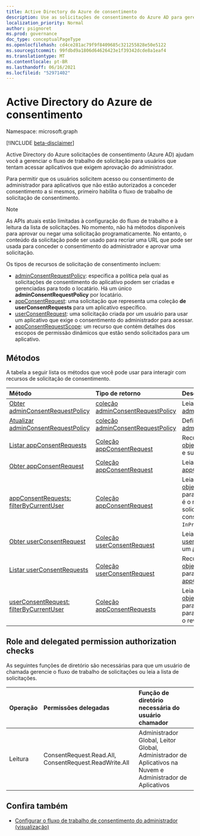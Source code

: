 ```yaml
---
title: Active Directory do Azure de consentimento
description: Use as solicitações de consentimento do Azure AD para gerenciar o fluxo de trabalho de solicitação para usuários que tentam acessar aplicativos que exigem consentimento do administrador.
localization_priority: Normal
author: psignoret
ms.prod: governance
doc_type: conceptualPageType
ms.openlocfilehash: cd4ce281ac79f9f8409685c321255828e50e5122
ms.sourcegitcommit: 99fdbd9a1806d64626423e1f39342dcde8a1eaf4
ms.translationtype: MT
ms.contentlocale: pt-BR
ms.lasthandoff: 06/16/2021
ms.locfileid: "52971402"
---
```

# <a name="azure-active-directory-consent-requests"></a>Active Directory do Azure de consentimento

Namespace: microsoft.graph

[!INCLUDE [beta-disclaimer](../../includes/beta-disclaimer.md)]

Active Directory do Azure solicitações de consentimento (Azure AD) ajudam você a gerenciar o fluxo de trabalho de solicitação para usuários que tentam acessar aplicativos que exigem aprovação do administrador.

Para permitir que os usuários solicitem acesso ou consentimento de administrador para aplicativos que não estão autorizados a conceder consentimento a si mesmos, primeiro habilita o fluxo de trabalho de solicitação de consentimento. 

>[!NOTE]
>As APIs atuais estão limitadas à configuração do fluxo de trabalho e à leitura da lista de solicitações. No momento, não há métodos disponíveis para aprovar ou negar uma solicitação programaticamente. No entanto, o conteúdo da solicitação pode ser usado para recriar uma URL que pode ser usada para conceder o consentimento do administrador e aprovar uma solicitação.

Os tipos de recursos de solicitação de consentimento incluem:

* [adminConsentRequestPolicy](../resources/adminconsentrequestpolicy.md): especifica a política pela qual as solicitações de consentimento do aplicativo podem ser criadas e gerenciadas para todo o locatário. Há um único **adminConsentRequestPolicy** por locatário.
* [appConsentRequest](../resources/appconsentrequest.md): uma solicitação que representa uma coleção **de userConsentRequests** para um aplicativo específico.
* [userConsentRequest](../resources/userconsentrequest.md): uma solicitação criada por um usuário para usar um aplicativo que exige o consentimento do administrador para acessar.
* [appConsentRequestScope](../resources/appconsentrequestscope.md): um recurso que contém detalhes dos escopos de permissão dinâmicos que estão sendo solicitados para um aplicativo.  

## <a name="methods"></a>Métodos

A tabela a seguir lista os métodos que você pode usar para interagir com recursos de solicitação de consentimento.

| Método           | Tipo de retorno    |Descrição|
|:---------------|:--------|:----------|
|[Obter adminConsentRequestPolicy](../api/adminconsentrequestpolicy-get.md) | [coleção adminConsentRequestPolicy](adminconsentrequestpolicy.md) | Leia as propriedades do [adminConsentRequestPolicy](adminconsentrequestpolicy.md). |
|[Atualizar adminConsentRequestPolicy](../api/adminconsentrequestpolicy-update.md) | [coleção adminConsentRequestPolicy](adminconsentrequestpolicy.md) | Definir configurações para [adminConsentRequestPolicy](adminconsentrequestpolicy.md). |
|[Listar appConsentRequests ](../api/appconsentrequest-list.md) | [Coleção appConsentRequest](appconsentrequest.md) | Recupere uma coleção de [objetos appConsentRequest](appconsentrequest.md) e suas propriedades. |
|[Obter appConsentRequest ](../api/appconsentrequest-get.md) | [Coleção appConsentRequest](appconsentrequest.md) | Leia um [objeto appConsentRequest.](appconsentrequest.md) |
|[appConsentRequests: filterByCurrentUser](../api/appconsentrequest-filterByCurrentUser.md) | [Coleção appConsentRequest](../resources/appconsentrequest.md) | Leia as propriedades dos [objetos appConsentRequest](../resources/appconsentrequest.md) para os quais o usuário atual é o revistor e o status da solicitação de consentimento do usuário é `InProgress` . |
|[Obter userConsentRequest ](../api/userconsentrequest-get.md) | [Coleção userConsentRequest](userconsentrequest.md) | Leia um [objeto userConsentRequest](userconsentrequest.md) para um [appConsentRequest](appconsentrequest.md). |
|[Listar userConsentRequests ](../api/userconsentrequest-list.md) | [Coleção userConsentRequest](userconsentrequest.md) | Recupere uma coleção de [objetos userConsentRequest](userconsentrequest.md) para [um appConsentRequest](appconsentrequest.md). |
|[userConsentRequest: filterByCurrentUser](../api/userconsentrequest-filterByCurrentUser.md) | [Coleção appConsentRequests](../resources/userconsentrequest.md) | Leia as propriedades dos [objetos userConsentRequest](../resources/userconsentrequest.md) para [um appConsentRequest](appconsentrequest.md) para o qual o usuário atual é o revistor. |

## <a name="role-and-delegated-permission-authorization-checks"></a>Role and delegated permission authorization checks

As seguintes funções de diretório são necessárias para que um usuário de chamada gerencie o fluxo de trabalho de solicitações ou leia a lista de solicitações.

| Operação | Permissões delegadas | Função de diretório necessária do usuário chamador |
|:------------------|:------------|:--------------------------------------------|
| Leitura | ConsentRequest.Read.All, ConsentRequest.ReadWrite.All | Administrador Global, Leitor Global, Administrador de Aplicativos na Nuvem e Administrador de Aplicativos |

## <a name="see-also"></a>Confira também

- [Configurar o fluxo de trabalho de consentimento do administrador (visualização)](/azure/active-directory/manage-apps/configure-admin-consent-workflow?preserve-view=true)


<!--
{
  "type": "#page.annotation",
  "description": "Service root",
  "keywords": "",
  "section": "documentation",
  "tocPath": "",
  "suppressions": []
}
-->
